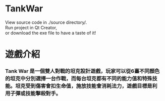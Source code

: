 # TankWar
View source code in ./source directory/\.  
Run project in Qt Creator,  
or download the exe file to have a taste of it!
# 遊戲介紹
### Tank War 是一個雙人對戰的坦克設計遊戲，玩家可以從6臺不同顏色的坦克中分別選擇一台作戰，而每台坦克都有不同的能力值和特殊技能。坦克受到傷害會扣生命值，施放技能會消耗法力，遊戲目標是利用子彈或技能擊殺對手。

